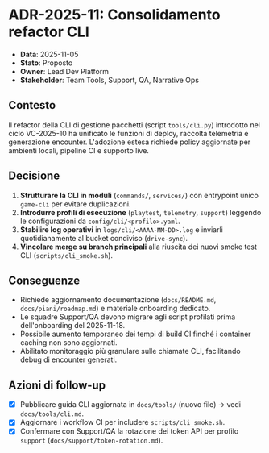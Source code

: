 # ADR-2025-11: Consolidamento refactor CLI

- **Data**: 2025-11-05
- **Stato**: Proposto
- **Owner**: Lead Dev Platform
- **Stakeholder**: Team Tools, Support, QA, Narrative Ops

## Contesto
Il refactor della CLI di gestione pacchetti (script `tools/cli.py`) introdotto nel ciclo VC-2025-10 ha unificato le funzioni di deploy, raccolta telemetria e generazione encounter. L'adozione estesa richiede policy aggiornate per ambienti locali, pipeline CI e supporto live.

## Decisione
1. **Strutturare la CLI in moduli** (`commands/`, `services/`) con entrypoint unico `game-cli` per evitare duplicazioni.
2. **Introdurre profili di esecuzione** (`playtest`, `telemetry`, `support`) leggendo le configurazioni da `config/cli/<profilo>.yaml`.
3. **Stabilire log operativi** in `logs/cli/<AAAA-MM-DD>.log` e inviarli quotidianamente al bucket condiviso (`drive-sync`).
4. **Vincolare merge su branch principali** alla riuscita dei nuovi smoke test CLI (`scripts/cli_smoke.sh`).

## Conseguenze
- Richiede aggiornamento documentazione (`docs/README.md`, `docs/piani/roadmap.md`) e materiale onboarding dedicato.
- Le squadre Support/QA devono migrare agli script profilati prima dell'onboarding del 2025-11-18.
- Possibile aumento temporaneo dei tempi di build CI finché i container caching non sono aggiornati.
- Abilitato monitoraggio più granulare sulle chiamate CLI, facilitando debug di encounter generati.

## Azioni di follow-up
- [x] Pubblicare guida CLI aggiornata in `docs/tools/` (nuovo file) → vedi `docs/tools/cli.md`.
- [x] Aggiornare i workflow CI per includere `scripts/cli_smoke.sh`.
- [x] Confermare con Support/QA la rotazione dei token API per profilo `support` (`docs/support/token-rotation.md`).

